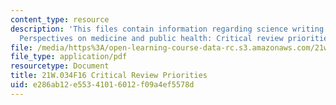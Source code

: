 ```yaml
---
content_type: resource
description: 'This files contain information regarding science writing and new media:
  Perspectives on medicine and public health: Critical review priorities.'
file: /media/https%3A/open-learning-course-data-rc.s3.amazonaws.com/21w-034-science-writing-and-new-media-perspectives-on-medicine-and-public-health-fall-2016/e286ab12e55341016012f09a4ef5578d_MIT21W_034F16_CritRevPrio..pdf
file_type: application/pdf
resourcetype: Document
title: 21W.034F16 Critical Review Priorities
uid: e286ab12-e553-4101-6012-f09a4ef5578d
---
```

